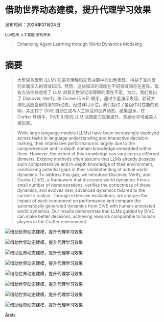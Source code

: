 # 借助世界动态建模，提升代理学习效果

发布时间：2024年07月24日

`LLM应用` `人工智能` `游戏开发`

> Enhancing Agent Learning through World Dynamics Modeling

# 摘要

> 大型语言模型 (LLM) 在语言理解和交互决策中的出色表现，得益于其内置的全面深入的领域知识。然而，这些知识的深度在不同领域间存在差异。现有方法往往忽视了 LLM 对真实世界动态理解的潜在不足。为此，我们提出了 Discover, Verify, 和 Evolve (DiVE) 框架，通过少量演示发现、验证并演化适应当前情境的新动态。经过详尽评估，我们探讨了各组件对性能的影响，并比较了 DiVE 自动生成与人工标注的世界动态。结果显示，在 Crafter 环境中，DiVE 引导的 LLM 决策能力显著提升，奖励水平可媲美人类玩家。

> While large language models (LLMs) have been increasingly deployed across tasks in language understanding and interactive decision-making, their impressive performance is largely due to the comprehensive and in-depth domain knowledge embedded within them. However, the extent of this knowledge can vary across different domains. Existing methods often assume that LLMs already possess such comprehensive and in-depth knowledge of their environment, overlooking potential gaps in their understanding of actual world dynamics. To address this gap, we introduce Discover, Verify, and Evolve (DiVE), a framework that discovers world dynamics from a small number of demonstrations, verifies the correctness of these dynamics, and evolves new, advanced dynamics tailored to the current situation. Through extensive evaluations, we analyze the impact of each component on performance and compare the automatically generated dynamics from DiVE with human-annotated world dynamics. Our results demonstrate that LLMs guided by DiVE can make better decisions, achieving rewards comparable to human players in the Crafter environment.

![借助世界动态建模，提升代理学习效果](../../../paper_images/2407.17695/x1.png)

![借助世界动态建模，提升代理学习效果](../../../paper_images/2407.17695/x2.png)

![借助世界动态建模，提升代理学习效果](../../../paper_images/2407.17695/x3.png)

![借助世界动态建模，提升代理学习效果](../../../paper_images/2407.17695/quality_per_dynamic_class.png)

![借助世界动态建模，提升代理学习效果](../../../paper_images/2407.17695/quality_per_dynamic_instance.png)

![借助世界动态建模，提升代理学习效果](../../../paper_images/2407.17695/precision_vs_step.png)

![借助世界动态建模，提升代理学习效果](../../../paper_images/2407.17695/observation.png)

![借助世界动态建模，提升代理学习效果](../../../paper_images/2407.17695/x4.png)

[Arxiv](https://arxiv.org/abs/2407.17695)